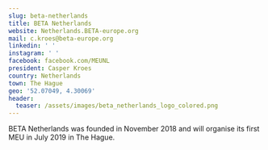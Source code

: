 ```yaml
---
slug: beta-netherlands
title: BETA Netherlands
website: Netherlands.BETA-europe.org
mail: c.kroes@beta-europe.org
linkedin: ' '
instagram: ' '
facebook: facebook.com/MEUNL
president: Casper Kroes
country: Netherlands
town: The Hague
geo: '52.07049, 4.30069'
header:
  teaser: /assets/images/beta_netherlands_logo_colored.png
---
```

BETA Netherlands was founded in November 2018 and will organise its first MEU in July 2019 in The Hague.
